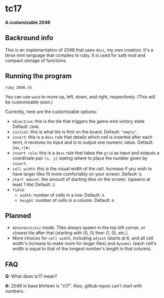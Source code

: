 # tc17
**A customizable 2048**

## Backround info
This is an implementation of 2048 that uses `desc`, my own creation. It's a terse mini language that compiles to ruby. It is used for safe eval and compact storage of functions.

## Running the program

    ruby 2048.rb

You can use `wasd` to move up, left, down, and right, respectively. (This will be customizable soon.)

Currently, here are the customizable options:

* `objective`: this is the tile that triggers the game-end victory state. Default: `2048`.
* `initial`: this is what tile is first on the board. Default: `"empty"`.
* `insert`: this is a `desc` rule that details which cell is inserted after each term; it receives no input and is to output one numeric value. Default: `24a,rl#;`
* `insert rule`: this is a `desc` rule that takes the `grid` as input and outputs a coordinate pair `[x, y]` stating where to place the number given by `insert`.
* `cell width`: this is the visual width of the cell. Increase if you wish to have larger tiles fit more comfortably on your screen. Default: `6`.
* `start amount`: the amount of starting tiles on the screen. (spawns at least 1 tile) Default: `2`.
* `field`:
  * `width`: number of cells in a row. Default: `4`.
  * `height`: number of cells in a column. Default: `4`.

## Planned

* `deterministic` mode. Tiles always spawn in the top left corner, or closest tile after that (starting with (0, 0) then (1, 0), etc.).
* More choices for `cell width`, including `adjust` (starts at 6, and all cell width's increase to make room for larger tiles) and `dynamic` (each cell's width is equal to that of the longest number's length in that column).

## FAQ

**Q:** What does tc17 mean?

**A:** 2048 in base **t**hirteen is "c17". Also, github repos can't start with numbers.